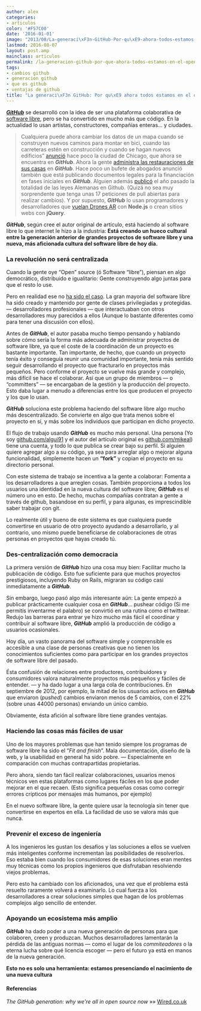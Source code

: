 ```yaml
---
author: alex
categories:
- articulos
color: '#F57C00'
date: '2016-01-01'
image: "2013/08/La-generaci\xF3n-GitHub-Por-qu\xE9-ahora-todos-estamos-en-el-opensource.jpg"
lastmod: 2016-08-07
layout: post.amp
mainclass: articulos
permalink: /la-generacion-github-por-que-ahora-todos-estamos-en-el-opensource/
tags:
- cambios github
- generacion github
- que es github
- ventajas de github
title: "La generaci\xF3n GitHub: Por qu\xE9 ahora todos estamos en el opensource"
---
```


<figure>
    <amp-img on="tap:lightbox1" role="button" tabindex="0" layout="responsive" src="/img/2013/08/La-generación-GitHub-Por-qué-ahora-todos-estamos-en-el-opensource.jpg" alt="La generación GitHub: Por qué ahora todos estamos en el opensource" title="La generación GitHub: Por qué ahora todos estamos en el opensource" width="1240px" height="826px"></amp-img>
</figure>


[***GitHub***][1] se desarrolló con la idea de ser una plataforma colaborativa de [software libre][2], pero se ha convertido en mucho más que código. En la actualidad lo usan artistas, constructores, compañías enteras&#8230; y ciudades.

<!--more--><!--ad-->

> Cualquiera puede ahora cambiar los datos de un mapa cuando se construyen nuevos caminos para montar en bici, cuando las carreteras estén en construcción y cuando se hagan nuevos edificios” <a href="http://digital.cityofchicago.org/index.php/chicago-on-github/" title="http://digital.cityofchicago.org/index.php/chicago-on-github/" target="_blank">anunció</a> hace poco la ciudad de Chicago, que ahora se encuentra en ***GitHub***. Ahora la gente <a href="http://www.wired.com/wiredenterprise/2013/01/this-old-house/" title="This Old (Open Source) House: Man Renovates Home on GitHub" target="_blank">administra las restauraciones de sus casas</a> en ***GitHub***. Hace poco un bufete de abogados anunció también que está publicando documentos legales para la financiación en fases iniciales en ***GitHub***. Alguien además <a href="https://github.com/bundestag/gesetze" target="_blank">publicó</a> el año pasado la totalidad de las leyes Alemanas en Github. (Quizá no sea muy sorprendente que tenga unas 17 peticiones de pull abiertas para realizar cambios). Y por supuesto, ***GitHub*** lo usan programadores y desarrolladores que <a href="http://nodecopter.com/" title="AR Drones" target="_blank">vuelan Drones AR</a> con **Node.js** o crean sitios webs con **jQuery**.



***GitHub***, según cree el autor original de artículo, está haciendo al software libre lo que internet le hizo a la industria: **Está creando un hueco cultural entre la generación anterior de grandes proyectos de software libre y una nueva, más aficionada cultura del software libre de hoy día.**

### La revolución no será centralizada

Cuando la gente oye “Open” source (ó Software “libre”), piensan en algo democrático, distribuido e igualitario: Gente construyendo algo juntas para que el resto lo use.

Pero en realidad ese no <a href="http://opensource.org/history" title="Historia del software libre" target="_blank">ha sido el caso</a>. La gran mayoria del software libre ha sido creado y mantenido por gente de clases privilegiadas y protegidas. &#8212; desarrolladores profesionales &#8212; que interactuaban con otros desarrolladores muy parecidos a ellos (Aunque lo bastante diferentes como para tener una discusión con ellos).

Antes de ***GitHub***, el autor pasaba mucho tiempo pensando y hablando sobre cómo sería la forma más adecuada de administrar proyectos de software libre, ya que el coste de la coordinación de un proyecto es bastante importante. Tan importante, de hecho, que cuando un proyecto tenía éxito y conseguía reunir una comunidad importante, tenía más sentido seguir desarrollando el proyecto que fracturarlo en proyectos más pequeños. Pero conforme el proyecto se vuelve más grande y complejo, más difícil se hace el colaborar. Así que un grupo de miembros &#8212; o “committers” &#8212; se encargaban de la gestión y la producción del proyecto. Esto daba lugar a menudo a diferencias entre los que producen el proyecto y los que lo usan.

***GitHub*** soluciona este problema haciendo del software libre algo mucho más descentralizado. Se convierte en algo que trata menos sobre el proyecto en sí, y más sobre los individuos que participan en dicho proyecto.

El flujo de trabajo usando ***GitHub*** es mucho más personal. Una persona (Yo soy <a href="https://github.com/algui91/" title="GitHub de Alejandro Alcalde" target="_blank">github.com/algui91</a> y el autor del artículo original es <a href="https://github.com/mikeal/" title="Github de mikeal" target="_blank">github.com/mikeal</a>) tiene una cuenta, y todo lo que publica se crear bajo su perfil. Si alguien quiere agregar algo a su código, ya sea para arreglar algo o mejorar alguna funcionalidad, simplemente hacen un **“fork”** y copian el proyecto en su directorio personal.

Con este sistema de trabajo se incentiva a la gente a colaborar: Fomenta a los desarrolladores a que arreglen cosas. También proporciona a todos los usuarios una identidad en la nueva cultura del software libre; ***GitHub*** es el número uno en esto. De hecho, muchas compañías contratan a gente a través de github, basandose en su perfil, y para algunas, es imprescindible saber trabajar con git.

Lo realmente útil y bueno de este sistema es que cualquiera puede convertirse en usuario de otro proyecto ayudando a desarrollarlo, y al contrario, uno mismo puede beneficiarse de colaboraciones de otras personas en proyectos que hayas creado tú.

### Des-centralización como democracia

La primera versión de ***GitHub*** hizo una cosa muy bien: Facilitar mucho la publicación de código. Esto fue suficiente para que muchos proyectos prestigiosos, incluyendo Ruby on Rails, migraran su código casi inmediatamente a ***GitHub***.

Sin embargo, luego pasó algo más interesante aún: La gente empezó a publicar prácticamente cualquier cosa en ***GitHub***&#8230; pushear código (Si me permitís inventarme el palabro) se convirtió en una rutina como el twittear. Redujo las barreras para entrar ye hizo mucho más fácil el coordinar y contribuir al software libre, ***GitHub*** amplió la producción de código a usuarios ocasionales.

Hoy día, un vasto panorama del software simple y comprensible es accesible a una clase de personas creativas que no tienen los conocimientos suficientes como para participar en los grandes proyectos de software libre del pasado.

Ésta confusión de relaciones entre productores, contribuidores y consumidores valora naturalmente proyectos más pequeños y fáciles de entender. &#8212; y ha dado lugar a una larga cola de contribuciones. En septiembre de 2012, por ejemplo, la mitad de los usuarios activos en ***GitHub*** que enviaron (*pushed*) cambios enviaron menos de 5 cambios, con el 22% (sobre unas 44000 personas) enviando un único cambio.

Obviamente, ésta afición al software libre tiene grandes ventajas.

### Haciendo las cosas más fáciles de usar

Uno de los mayores problemas que han tenido siempre los programas de software libre ha sido el “*Fit and finish*”. Mala documentación, diseño de la web, y la usabilidad en general ha sido pobre. &#8212; Especialmente en comparación con muchas contrapartidas propietarias.

Pero ahora, siendo tan fácil realizar colaboraciones, usuarios menos técnicos ven estas plataformas como lugares fáciles en los que poder mejorar en el que recaen. (Esto significa pequeñas cosas como corregir errores crípticos por mensajes más humanos, por ejemplo)

En el nuevo software libre, la gente quiere usar la tecnología sin tener que convertirse en expertos en ella. La facilidad de uso se valora más que nunca.

### Prevenir el exceso de ingeniería

A los ingenieros les gustan los desafíos y las soluciones a ellos se vuelven más inteligentes conforme incrementan las posibilidades de resolverlos. Eso estaba bien cuando los consumidores de esas soluciones eran mentes muy técnicas como los propios ingenieros que disfrutaban resolviendo viejos problemas.

Pero esto ha cambiado con los aficionados, una vez que el problema está resuelto raramente volverá a examinarlo. Lo cual fuerza a los desarrolladores a crear soluciones simples que hagan de los problemas complejos algo sencillo de entender.

### Apoyando un ecosistema más amplio

***GitHub*** ha dado poder a una nueva generación de personas para que colaboren, creen y produzcan. Muchos desarrolladores lamentarán la pérdida de las antiguas normas &#8212; como el lugar de los *commiteadores* o la eterna lucha sobre qué licencia escoger &#8212; pero el futuro ya está en manos de la nueva generación.

**Esto no es solo una herramienta: estamos presenciando el nacimiento de una nueva cultura**

#### Referencias

*The GitHub generation: why we're all in open source now* »» <a href="http://www.wired.co.uk/news/archive/2013-03/11/github-democracy" target="_blank">Wired.co.uk</a>

 [1]: https://elbauldelprogramador.com/mini-tutorial-y-chuleta-de-comandos-git/ "Git: Mini Tutorial y chuleta de comandos"
 [2]: https://elbauldelprogramador.com/ "Categoría OpenSource"